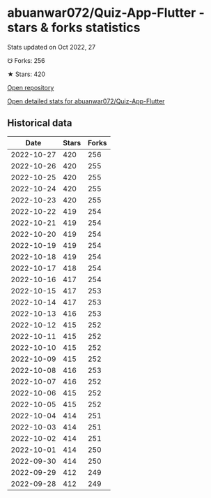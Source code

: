 # abuanwar072/Quiz-App-Flutter - stars & forks statistics

Stats updated on Oct 2022, 27

☋ Forks: 256

★ Stars: 420

[Open repository](https://github.com/abuanwar072/Quiz-App-Flutter)

[Open detailed stats for abuanwar072/Quiz-App-Flutter](https://reviewgithub.com/rep/abuanwar072/Quiz-App-Flutter)

## Historical data
| Date | Stars | Forks |
|------|-------|-------|
| 2022-10-27 | 420 | 256 | 
| 2022-10-26 | 420 | 255 | 
| 2022-10-25 | 420 | 255 | 
| 2022-10-24 | 420 | 255 | 
| 2022-10-23 | 420 | 255 | 
| 2022-10-22 | 419 | 254 | 
| 2022-10-21 | 419 | 254 | 
| 2022-10-20 | 419 | 254 | 
| 2022-10-19 | 419 | 254 | 
| 2022-10-18 | 419 | 254 | 
| 2022-10-17 | 418 | 254 | 
| 2022-10-16 | 417 | 254 | 
| 2022-10-15 | 417 | 253 | 
| 2022-10-14 | 417 | 253 | 
| 2022-10-13 | 416 | 253 | 
| 2022-10-12 | 415 | 252 | 
| 2022-10-11 | 415 | 252 | 
| 2022-10-10 | 415 | 252 | 
| 2022-10-09 | 415 | 252 | 
| 2022-10-08 | 416 | 253 | 
| 2022-10-07 | 416 | 252 | 
| 2022-10-06 | 415 | 252 | 
| 2022-10-05 | 415 | 252 | 
| 2022-10-04 | 414 | 251 | 
| 2022-10-03 | 414 | 251 | 
| 2022-10-02 | 414 | 251 | 
| 2022-10-01 | 414 | 250 | 
| 2022-09-30 | 414 | 250 | 
| 2022-09-29 | 412 | 249 | 
| 2022-09-28 | 412 | 249 | 

